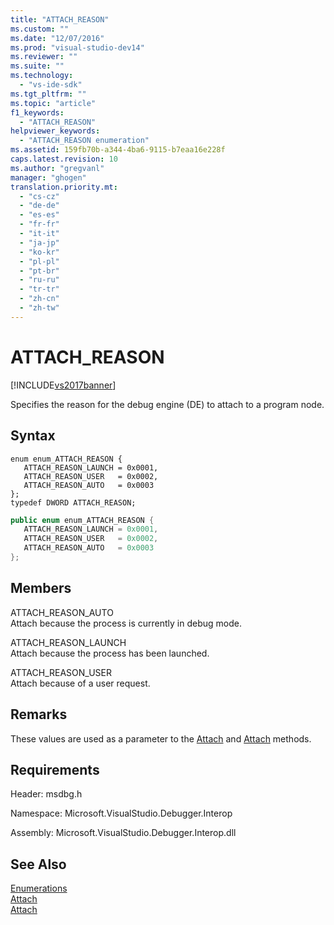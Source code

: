 ```yaml
---
title: "ATTACH_REASON"
ms.custom: ""
ms.date: "12/07/2016"
ms.prod: "visual-studio-dev14"
ms.reviewer: ""
ms.suite: ""
ms.technology: 
  - "vs-ide-sdk"
ms.tgt_pltfrm: ""
ms.topic: "article"
f1_keywords: 
  - "ATTACH_REASON"
helpviewer_keywords: 
  - "ATTACH_REASON enumeration"
ms.assetid: 159fb70b-a344-4ba6-9115-b7eaa16e228f
caps.latest.revision: 10
ms.author: "gregvanl"
manager: "ghogen"
translation.priority.mt: 
  - "cs-cz"
  - "de-de"
  - "es-es"
  - "fr-fr"
  - "it-it"
  - "ja-jp"
  - "ko-kr"
  - "pl-pl"
  - "pt-br"
  - "ru-ru"
  - "tr-tr"
  - "zh-cn"
  - "zh-tw"
---
```

# ATTACH_REASON
[!INCLUDE[vs2017banner](../../../code-quality/includes/vs2017banner.md)]

Specifies the reason for the debug engine (DE) to attach to a program node.  
  
## Syntax  
  
```cpp#  
enum enum_ATTACH_REASON {   
   ATTACH_REASON_LAUNCH = 0x0001,  
   ATTACH_REASON_USER   = 0x0002,  
   ATTACH_REASON_AUTO   = 0x0003  
};  
typedef DWORD ATTACH_REASON;  
```  
  
```c#  
public enum enum_ATTACH_REASON {   
   ATTACH_REASON_LAUNCH = 0x0001,  
   ATTACH_REASON_USER   = 0x0002,  
   ATTACH_REASON_AUTO   = 0x0003  
};  
```  
  
## Members  
 ATTACH_REASON_AUTO  
 Attach because the process is currently in debug mode.  
  
 ATTACH_REASON_LAUNCH  
 Attach because the process has been launched.  
  
 ATTACH_REASON_USER  
 Attach because of a user request.  
  
## Remarks  
 These values are used as a parameter to the [Attach](../../../extensibility/debugger/reference/idebugengine2--attach.md) and [Attach](../../../extensibility/debugger/reference/idebugprogramex2--attach.md) methods.  
  
## Requirements  
 Header: msdbg.h  
  
 Namespace: Microsoft.VisualStudio.Debugger.Interop  
  
 Assembly: Microsoft.VisualStudio.Debugger.Interop.dll  
  
## See Also  
 [Enumerations](../../../extensibility/debugger/reference/enumerations--visual-studio-debugging-.md)   
 [Attach](../../../extensibility/debugger/reference/idebugengine2--attach.md)   
 [Attach](../../../extensibility/debugger/reference/idebugprogramex2--attach.md)